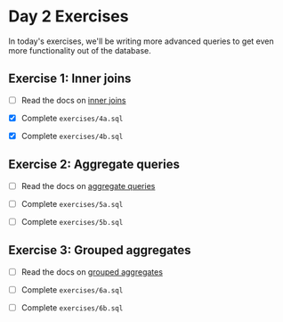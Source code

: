 # Day 2 Exercises

In today's exercises, we'll be writing more advanced queries to get even more
functionality out of the database.

## Exercise 1: Inner joins

- [ ] Read the docs on
      [inner joins](https://tech-docs.corndel.com/sql/inner-joins.html)

- [x] Complete `exercises/4a.sql`

- [x] Complete `exercises/4b.sql`

## Exercise 2: Aggregate queries

- [ ] Read the docs on
      [aggregate queries](https://tech-docs.corndel.com/sql/aggregate-queries.html)

- [ ] Complete `exercises/5a.sql`

- [ ] Complete `exercises/5b.sql`

## Exercise 3: Grouped aggregates

- [ ] Read the docs on
      [grouped aggregates](https://tech-docs.corndel.com/sql/grouped-aggregates.html)

- [ ] Complete `exercises/6a.sql`

- [ ] Complete `exercises/6b.sql`
